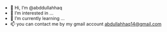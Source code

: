 - 👋 Hi, I’m @abddullahhaq
- 👀 I’m interested in ...
- 🌱 I’m currently learning ...
- 📫 you can contact me by my gmail account abdullahhaq14@gmail.com

<!---
abddullahhaq/abddullahhaq is a ✨ special ✨ repository because its `README.md` (this file) appears on your GitHub profile.
You can click the Preview link to take a look at your changes.
--->
